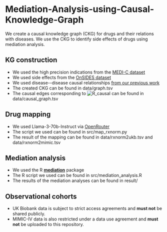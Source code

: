 # Mediation-Analysis-using-Causal-Knowledge-Graph
We create a causal knowledge graph (CKG) for drugs and their relations with diseases.
We use the CKG to identify side effects of drugs using mediation analysis.

## KG construction
- We used the high precision indications from the [MEDI-C dataset](https://www.vumc.org/wei-lab/medi)
- We used side effects from the [OnSIDES dataset](https://github.com/tatonetti-lab/onsides/releases)
- We used disease--disease causal relationships [from our previous work](https://github.com/bio-ontology-research-group/Causal-relations-between-diseases)
- The created CKG can be found in data/graph.tsv
- The causal edges corresponding to ![R_causal](https://latex.codecogs.com/svg.image?R_{causal}) can be found in data/causal_graph.tsv

## Drug mapping
- We used Llama-3-70b-Instruct via [OpenRouter](https://openrouter.ai/meta-llama/llama-3-70b-instruct)
- The script we used can be found in src/map_rxnorm.py
- The result of the mapping can be found in data/rxnorm2ukb.tsv and data/rxnorm2mimic.tsv

## Mediation analysis
- We used the R [**mediation**](https://cran.r-project.org/web/packages/mediation/index.html) package
- The R script we used can be found in src/mediation_analysis.R
- The results of the mediation analyses can be found in result/

## Observational cohorts
- UK Biobank data is subject to strict access agreements and **must not** be shared publicly.
- MIMIC-IV data is also restricted under a data use agreement and **must not** be uploaded to this repository.
